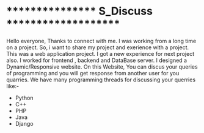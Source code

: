 # *************** S_Discuss *******************

Hello everyone, Thanks to connect with me. I was working from a long time on a project. So, i want to share my project and exerience with a project.
This was a web application project. I got a new experience for next project also. I worked for frontend , backend and DataBase server. I designed a Dynamic/Responsive 
website. On this Website, You can  discus your queries of programming and you will get response from another user for you quarries. We have many programming threads 
for discussing your querries like:-
 - Python
 - C++
 - PHP
 - Java
 - Django


